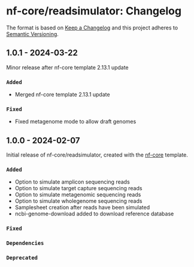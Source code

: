 # nf-core/readsimulator: Changelog

The format is based on [Keep a Changelog](https://keepachangelog.com/en/1.0.0/)
and this project adheres to [Semantic Versioning](https://semver.org/spec/v2.0.0.html).

## 1.0.1 - 2024-03-22

Minor release after nf-core template 2.13.1 update

### `Added`

- Merged nf-core template 2.13.1 update

### `Fixed`

- Fixed metagenome mode to allow draft genomes

## 1.0.0 - 2024-02-07

Initial release of nf-core/readsimulator, created with the [nf-core](https://nf-co.re/) template.

### `Added`

- Option to simulate amplicon sequencing reads
- Option to simulate target capture sequencing reads
- Option to simulate metagenomic sequencing reads
- Option to simulate wholegenome sequencing reads
- Samplesheet creation after reads have been simulated
- ncbi-genome-download added to download reference database

### `Fixed`

### `Dependencies`

### `Deprecated`
